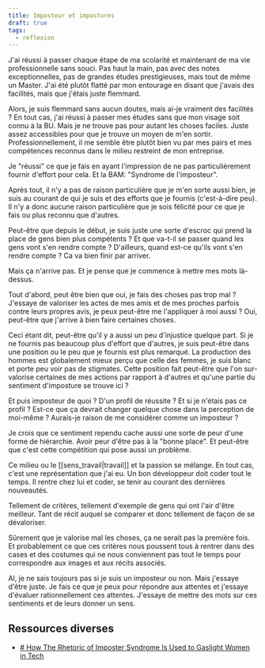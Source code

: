 ```yaml
---
title: Imposteur et impostures
draft: true
tags:
  - reflexion
---
```


J'ai réussi à passer chaque étape de ma scolarité et maintenant de ma vie professionnelle sans souci. Pas haut la main, pas avec des notes exceptionnelles, pas de grandes études prestigieuses, mais tout de même un Master. J'ai été plutôt flatté par mon entourage en disant que j'avais des facilités, mais que j'étais juste flemmard.

Alors, je suis flemmard sans aucun doutes, mais ai-je vraiment des facilités ? En tout cas, j'ai réussi à passer mes études sans que mon visage soit connu à la BU. Mais je ne trouve pas pour autant les choses faciles. Juste assez accessibles pour que je trouve un moyen de m'en sortir. Professionnellement, il me semble être plutôt bien vu par mes pairs et mes compétences reconnus dans le milieu restreint de mon entreprise.

Je "réussi" ce que je fais en ayant l'impression de ne pas particulièrement fournir d'effort pour cela. Et la BAM: "Syndrome de l'imposteur".

Après tout, il n'y a pas de raison particulière que je m'en sorte aussi bien, je suis au courant de qui je suis et des efforts que je fournis (c'est-à-dire peu). Il n'y a donc aucune raison particulière que je sois félicité pour ce que je fais ou plus reconnu que d'autres.

Peut-être que depuis le début, je suis juste une sorte d'escroc qui prend la place de gens bien plus compétents ? Et que va-t-il se passer quand les gens vont s'en rendre compte ? D'ailleurs, quand est-ce qu'ils vont s'en rendre compte ? Ca va bien finir par arriver.

Mais ça n'arrive pas. Et je pense que je commence à mettre mes mots là-dessus.

Tout d'abord, peut être bien que oui, je fais des choses pas trop mal ? J'essaye de valoriser les actes de mes amis et de mes proches parfois contre leurs propres avis, je peux peut-être me l'appliquer à moi aussi ? Oui, peut-être que j'arrive à bien faire certaines choses.

Ceci étant dit, peut-être qu'il y a aussi un peu d'injustice quelque part. Si je ne fournis pas beaucoup plus d'effort que d'autres, je suis peut-être dans une position ou le peu que je fournis est plus remarqué. La production des hommes est globalement mieux perçu que celle des femmes, je suis blanc et porte peu voir pas de stigmates. Cette position fait peut-être que l'on sur-valorise certaines de mes actions par rapport à d'autres et qu'une partie du sentiment d'imposture se trouve ici ?

Et puis imposteur de quoi ? D'un profil de réussite ? Et si je n'étais pas ce profil ? Est-ce que ça devrait changer quelque chose dans la perception de moi-même ? Aurais-je raison de me considérer comme un imposteur ?

Je crois que ce sentiment rependu cache aussi une sorte de peur d'une forme de hiérarchie. Avoir peur d'être pas à la "bonne place". Et peut-être que c'est cette compétition qui pose aussi un problème.

Ce milieu ou le [[sens_travail|travail]] et la passion se mélange. En tout cas, c'est une représentation que j'ai eu. Un bon développeur doit coder tout le temps. Il rentre chez lui et coder, se tenir au courant des dernières nouveautés.

Tellement de critères, tellement d'exemple de gens qui ont l'air d'être meilleur. Tant de récit auquel se comparer et donc tellement de façon de se dévaloriser.

Sûrement que je valorise mal les choses, ça ne serait pas la première fois. Et probablement ce que ces critères nous poussent tous à rentrer dans des cases et des costumes qui ne nous conviennent pas tout le temps pour correspondre aux images et aux récits associés.

Al, je ne sais toujours pas si je suis un imposteur ou non. Mais j'essaye d'être juste. Je fais ce que je peux pour répondre aux attentes et j'essaye d'évaluer rationnellement ces attentes. J'essaye de mettre des mots sur ces sentiments et de leurs donner un sens.

## Ressources diverses

- [# How The Rhetoric of Imposter Syndrome Is Used to Gaslight Women in Tech](https://modelviewculture.com/pieces/how-the-rhetoric-of-imposter-syndrome-is-used-to-gaslight-women-in-tech)

